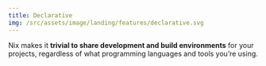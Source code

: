 ```yaml
---
title: Declarative
img: /src/assets/image/landing/features/declarative.svg
---
```


Nix makes it **trivial to share development and build environments** for your projects, regardless of what programming languages and tools you’re using.